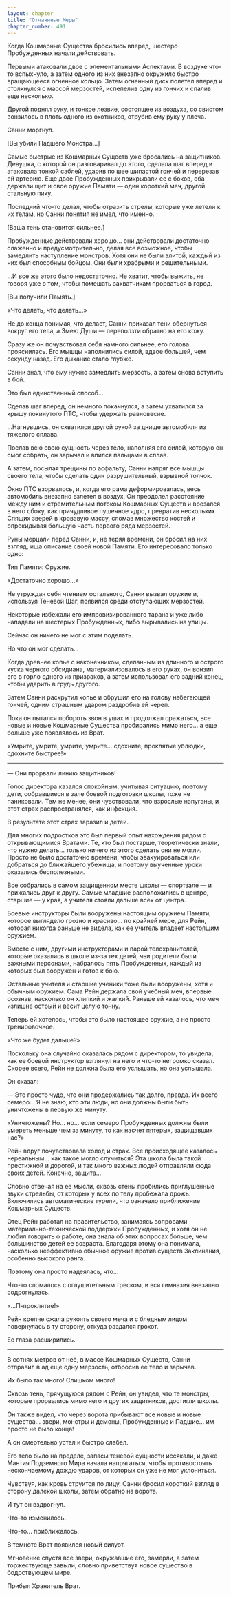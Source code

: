 ```yaml
---
layout: chapter
title: "Отчаянные Меры"
chapter_number: 491
---
```


Когда Кошмарные Существа бросились вперед, шестеро Пробужденных начали действовать.

Первыми атаковали двое с элементальными Аспектами. В воздухе что-то вспыхнуло, а затем одного из них внезапно окружило быстро вращающееся огненное кольцо. Затем огненный диск полетел вперед и столкнулся с массой мерзостей, испепелив одну из гончих и спалив еще несколько.

Другой поднял руку, и тонкое лезвие, состоящее из воздуха, со свистом вонзилось в плоть одного из охотников, отрубив ему руку у плеча.

Санни моргнул.

[Вы убили Падшего Монстра...]

Самые быстрые из Кошмарных Существ уже бросались на защитников. Девушка, с которой он разговаривал до этого, сделала шаг вперед и атаковала тонкой саблей, ударив по шее шипастой гончей и перерезав ей артерию. Еще двое Пробужденных прикрывали ее с боков, оба держали щит и свое оружие Памяти — один короткий меч, другой стальную пику.

Последний что-то делал, чтобы отразить стрелы, которые уже летели к их телам, но Санни понятия не имел, что именно.

[Ваша тень становится сильнее.]

Пробужденные действовали хорошо... они действовали достаточно слаженно и предусмотрительно, делая все возможное, чтобы замедлить наступление монстров. Хотя они не были элитой, каждый из них был способным бойцом. Они были храбрыми и решительными.

...И все же этого было недостаточно. Не хватит, чтобы выжить, не говоря уже о том, чтобы помешать захватчикам прорваться в город.

[Вы получили Память.]

«Что делать, что делать...»

Не до конца понимая, что делает, Санни приказал тени обернуться вокруг его тела, а Змею Души — переползти обратно на его кожу.

Сразу же он почувствовал себя намного сильнее, его голова прояснилась. Его мышцы наполнились силой, вдвое большей, чем секунду назад. Его дыхание стало глубже.

Санни знал, что ему нужно замедлить мерзость, а затем снова вступить в бой.

Это был единственный способ...

Сделав шаг вперед, он немного покачнулся, а затем ухватился за крышу покинутого ПТС, чтобы удержать равновесие.

...Нагнувшись, он схватился другой рукой за днище автомобиля из тяжелого сплава.

Послав всю свою сущность через тело, наполняя его силой, которую он смог собрать, он зарычал и впился пальцами в сплав.

А затем, посылая трещины по асфальту, Санни напряг все мышцы своего тела, чтобы сделать один разрушительный, взрывной толчок.

Окно ПТС взорвалось, и, когда его рама деформировалась, весь автомобиль внезапно взлетел в воздух. Он преодолел расстояние между ним и стремительным потоком Кошмарных Существ и врезался в него сбоку, как причудливое пушечное ядро, превратив нескольких Спящих зверей в кровавую массу, сломав множество костей и опрокидывая большую часть первого ряда мерзостей.

Руны мерцали перед Санни, и, не теряя времени, он бросил на них взгляд, ища описание своей новой Памяти. Его интересовало только одно:

Тип Памяти: Оружие.

«Достаточно хорошо...»

Не утруждая себя чтением остального, Санни вызвал оружие и, используя Теневой Шаг, появился среди отступающих мерзостей.

Некоторые избежали его импровизированного тарана и уже либо нападали на шестерых Пробужденных, либо вырывались на улицы.

Сейчас он ничего не мог с этим поделать.

Но что он мог сделать...

Когда древнее копье с наконечником, сделанным из длинного и острого куска черного обсидиана, материализовалось в его руках, он вонзил его в горло одного из призраков, а затем использовал его задний конец, чтобы ударить в грудь другого.

Затем Санни раскрутил копье и обрушил его на голову набегающей гончей, одним страшным ударом раздробив ей череп.

Пока он пытался побороть звон в ушах и продолжал сражаться, все новые и новые Кошмарные Существа пробирались мимо него... а еще больше уже появлялось из Врат.

«Умрите, умрите, умрите, умрите... сдохните, проклятые ублюдки, сдохните быстрее!»

***

— Они прорвали линию защитников!

Голос директора казался спокойным, учитывая ситуацию, поэтому дети, собравшиеся в зале боевой подготовки школы, тоже не паниковали. Тем не менее, они чувствовали, что взрослые напуганы, и этот страх распространялся, как инфекция.

В результате этот страх заразил и детей.

Для многих подростков это был первый опыт нахождения рядом с открывающимися Вратами. Те, кто был постарше, теоретически знали, что нужно делать... только ничего из этого сделать они не могли. Просто не было достаточно времени, чтобы эвакуироваться или добраться до ближайшего убежища, и поэтому выученные уроки оказались бесполезными.

Все собрались в самом защищенном месте школы — спортзале — и прижались друг к другу. Самые младшие расположились в центре, старшие — у края, а учителя стояли дальше всех от центра.

Боевые инструкторы были вооружены настоящим оружием Памяти, которое выглядело грозно и красиво... по крайней мере, для Рейн, которая никогда раньше не видела, как ее учитель владеет настоящим оружием.

Вместе с ним, другими инструкторами и парой телохранителей, которые оказались в школе из-за тех детей, чьи родители были важными персонами, набралось пять Пробужденных, каждый из которых был вооружен и готов к бою.

Остальные учителя и старшие ученики тоже были вооружены, хотя и обычным оружием. Сама Рейн держала свой учебный меч, впервые осознав, насколько он хлипкий и жалкий. Раньше ей казалось, что меч излишне острый и весит целую тонну.

Теперь ей хотелось, чтобы это было настоящее оружие, а не просто тренировочное.

«Что же будет дальше?»

Поскольку она случайно оказалась рядом с директором, то увидела, как ее боевой инструктор взглянул на него и что-то негромко сказал. Скорее всего, Рейн не должна была его услышать, но она услышала.

Он сказал:

— Это просто чудо, что они продержались так долго, правда. Их всего семеро... Я не знаю, кто эти люди, но они должны были быть уничтожены в первую же минуту.

«Уничтожены? Но... но... если семеро Пробужденных должны были умереть меньше чем за минуту, то как насчет пятерых, защищавших нас?»

Рейн вдруг почувствовала холод и страх. Все происходящее казалось нереальным... как такое могло случиться? Эта школа была такой престижной и дорогой, и так много важных людей отправляли сюда своих детей. Конечно, защита...

Словно отвечая на ее мысли, сквозь стены пробились приглушенные звуки стрельбы, от которых у всех по телу пробежала дрожь. Включились автоматические турели, что означало приближение Кошмарных Существ.

Отец Рейн работал на правительство, занимаясь вопросами материально-технической поддержки Пробужденных, и хотя он не любил говорить о работе, она знала об этих вопросах больше, чем большинство детей ее возраста. Благодаря этому она понимала, насколько неэффективно обычное оружие против существ Заклинания, особенно высокого ранга.

Поэтому она просто надеялась, что...

Что-то сломалось с оглушительным треском, и вся гимназия внезапно содрогнулась.

«...П-проклятие!»

Рейн крепче сжала рукоять своего меча и с бледным лицом повернулась в ту сторону, откуда раздался грохот.

Ее глаза расширились.

***

В сотнях метров от неё, в массе Кошмарных Существ, Санни отправил в ад еще одну мерзость, отбросив ее тело и зарычав.

Их было так много! Слишком много!

Сквозь тень, прячущуюся рядом с Рейн, он увидел, что те монстры, которые прорвались мимо него и других защитников, достигли школы.

Он также видел, что через ворота прибывают все новые и новые существа... звери, монстры и демоны, Пробужденные и Падшие... им просто не было конца!

А он смертельно устал и быстро слабел.

Его тело было на пределе, запасы теневой сущности иссякали, и даже Мантия Подземного Мира начала напрягаться, чтобы противостоять нескончаемому дождю ударов, от которых он уже не мог уклониться.

Чувствуя, как кровь струится по лицу, Санни бросил короткий взгляд в сторону далекой школы, затем обратно на ворота.

И тут он вздрогнул.

Что-то изменилось.

Что-то... приближалось.

В темноте Врат появился новый силуэт.

Мгновение спустя все звери, окружавшие его, замерли, а затем торжествующе завыли, словно приветствуя новое существо в бодрствующем мире.

Прибыл Хранитель Врат.